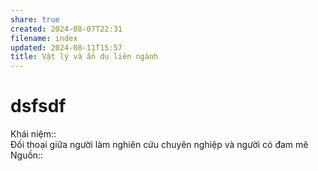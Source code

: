 ```yaml
---  
share: true  
created: 2024-08-07T22:31  
filename: index  
updated: 2024-08-11T15:57  
title: Vật lý và ẩn dụ liên ngành  
---  
```

# dsfsdf  
Khái niệm::   
Đối thoại giữa người làm nghiên cứu chuyên nghiệp và người có đam mê  
Nguồn:: 